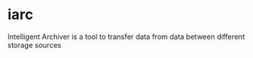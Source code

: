 iarc
====

Intelligent Archiver is a tool to transfer data from data between different storage sources
